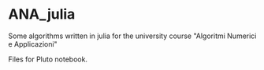 # ANA_julia
Some algorithms written in julia for the university course "Algoritmi Numerici e Applicazioni"

Files for Pluto notebook.
